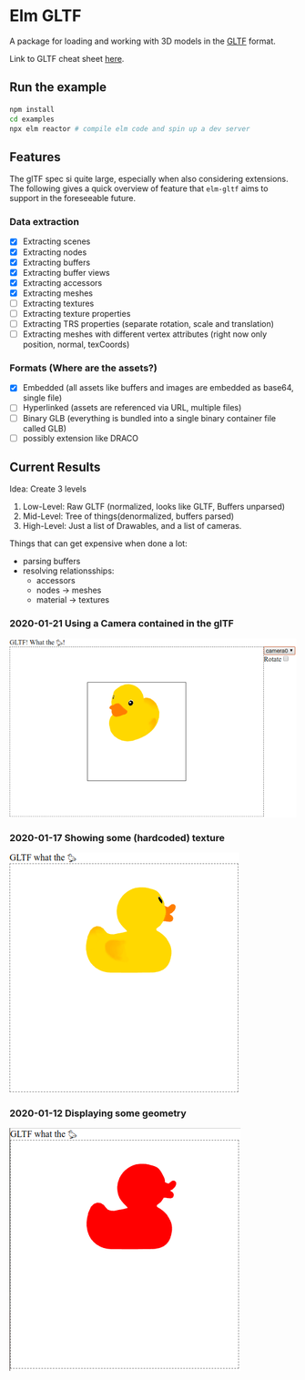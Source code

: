 # Elm GLTF

A package for loading and working with 3D models in the [GLTF](https://github.com/KhronosGroup/glTF/tree/master/specification/2.0) format.

Link to GLTF cheat sheet [here](https://www.khronos.org/files/gltf20-reference-guide.pdf).

## Run the example

```sh
npm install
cd examples
npx elm reactor # compile elm code and spin up a dev server
```

## Features

The glTF spec si quite large, especially when also considering extensions.
The following gives a quick overview of feature that `elm-gltf` aims to
support in the foreseeable future.

### Data extraction
- [x] Extracting scenes
- [x] Extracting nodes
- [x] Extracting buffers
- [x] Extracting buffer views
- [x] Extracting accessors
- [x] Extracting meshes
- [ ] Extracting textures
- [ ] Extracting texture properties
- [ ] Extracting TRS properties (separate rotation, scale and translation)
- [ ] Extracting meshes with different vertex attributes (right now only position, normal, texCoords)
### Formats (Where are the assets?)
- [x] Embedded (all assets like buffers and images are embedded as base64, single file)
- [ ] Hyperlinked (assets are referenced via URL, multiple files)
- [ ] Binary GLB (everything is bundled into a single binary container file called GLB)
- [ ] possibly extension like DRACO

## Current Results

Idea: Create 3 levels

1. Low-Level: Raw GLTF (normalized, looks like GLTF, Buffers unparsed)
2. Mid-Level: Tree of things(denormalized, buffers parsed)
3. High-Level: Just a list of Drawables, and a list of cameras.

Things that can get expensive when done a lot:
- parsing buffers
- resolving relationsships:
  - accessors
  - nodes -> meshes
  - material -> textures

### 2020-01-21 Using a Camera contained in the glTF
![Third Result](/result_03.png?raw=true "Third Result")
### 2020-01-17 Showing some (hardcoded) texture
![Second Result](/result_02.png?raw=true "Second Result")
### 2020-01-12 Displaying some geometry
![First Result](/result_01.png?raw=true "First Result")
